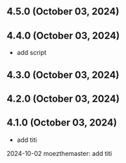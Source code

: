 ## 4.5.0 (October 03, 2024)


## 4.4.0 (October 03, 2024)
  - add script

## 4.3.0 (October 03, 2024)


## 4.2.0 (October 03, 2024)


## 4.1.0 (October 03, 2024)
  - add titi

2024-10-02 moezthemaster: add titi